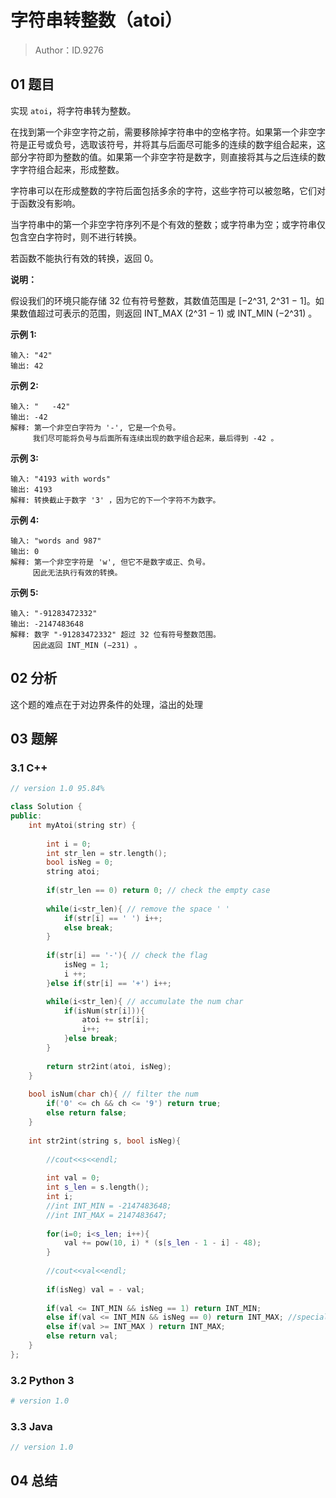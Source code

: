 # 字符串转整数（atoi） 

> Author：ID.9276

## 01 题目

实现 `atoi`，将字符串转为整数。

在找到第一个非空字符之前，需要移除掉字符串中的空格字符。如果第一个非空字符是正号或负号，选取该符号，并将其与后面尽可能多的连续的数字组合起来，这部分字符即为整数的值。如果第一个非空字符是数字，则直接将其与之后连续的数字字符组合起来，形成整数。

字符串可以在形成整数的字符后面包括多余的字符，这些字符可以被忽略，它们对于函数没有影响。

当字符串中的第一个非空字符序列不是个有效的整数；或字符串为空；或字符串仅包含空白字符时，则不进行转换。

若函数不能执行有效的转换，返回 0。

**说明：**

假设我们的环境只能存储 32 位有符号整数，其数值范围是 [−2^31,  2^31 − 1]。如果数值超过可表示的范围，则返回  INT_MAX (2^31 − 1) 或 INT_MIN (−2^31) 。

**示例 1:**

```
输入: "42"
输出: 42
```

**示例 2:**

```
输入: "   -42"
输出: -42
解释: 第一个非空白字符为 '-', 它是一个负号。
     我们尽可能将负号与后面所有连续出现的数字组合起来，最后得到 -42 。
```

**示例 3:**

```
输入: "4193 with words"
输出: 4193
解释: 转换截止于数字 '3' ，因为它的下一个字符不为数字。
```

**示例 4:**

```
输入: "words and 987"
输出: 0
解释: 第一个非空字符是 'w', 但它不是数字或正、负号。
     因此无法执行有效的转换。
```

**示例 5:**

```
输入: "-91283472332"
输出: -2147483648
解释: 数字 "-91283472332" 超过 32 位有符号整数范围。 
     因此返回 INT_MIN (−231) 。
```

## 02 分析

这个题的难点在于对边界条件的处理，溢出的处理

## 03 题解

### 3.1 C++

```c++
// version 1.0 95.84%

class Solution {
public:
    int myAtoi(string str) {
        
        int i = 0;
        int str_len = str.length();
        bool isNeg = 0;
        string atoi;
        
        if(str_len == 0) return 0; // check the empty case
        
        while(i<str_len){ // remove the space ' '
            if(str[i] == ' ') i++;
            else break;
        }
        
        if(str[i] == '-'){ // check the flag
            isNeg = 1;
            i ++;
        }else if(str[i] == '+') i++;

        while(i<str_len){ // accumulate the num char
            if(isNum(str[i])){
                atoi += str[i];
                i++;
            }else break;    
        }
        
        return str2int(atoi, isNeg);
    }
    
    bool isNum(char ch){ // filter the num
        if('0' <= ch && ch <= '9') return true;
        else return false;
    }
    
    int str2int(string s, bool isNeg){
        
        //cout<<s<<endl;
        
        int val = 0;
        int s_len = s.length();
        int i;
        //int INT_MIN = -2147483648;
        //int INT_MAX = 2147483647;
        
        for(i=0; i<s_len; i++){
            val += pow(10, i) * (s[s_len - 1 - i] - 48);
        }
        
        //cout<<val<<endl;
        
        if(isNeg) val = - val;
        
        if(val <= INT_MIN && isNeg == 1) return INT_MIN;
        else if(val <= INT_MIN && isNeg == 0) return INT_MAX; //specially, for the overflow case, the val will change to INT_MIN case, but the flag stays.
        else if(val >= INT_MAX ) return INT_MAX;
        else return val;
    }
};
```



### 3.2 Python 3

```python
# version 1.0 

```

### 3.3 Java

```java
// version 1.0

```



## 04 总结

